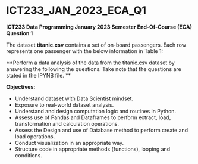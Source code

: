 # ICT233_JAN_2023_ECA_Q1
**ICT233 Data Programming January 2023 Semester End-Of-Course (ECA) Question 1**

The dataset **titanic.csv** contains a set of on-board passengers. Each row represents one passenger with the below information in Table 1:

**Perform a data analysis of the data from the titanic.csv dataset by answering the following the questions. Take note that the questions are stated in the IPYNB file. **

**Objectives:**
+ Understand dataset with Data Scientist mindset.
+ Exposure to real-world dataset analysis.
+ Understand and design computation logic and routines in Python.
+ Assess use of Pandas and Dataframes to perform extract, load, transformation
and calculation operations.
+ Assess the Design and use of Database method to perform create and load
operations.
+ Conduct visualization in an appropriate way.
+ Structure code in appropriate methods (functions), looping and conditions.
